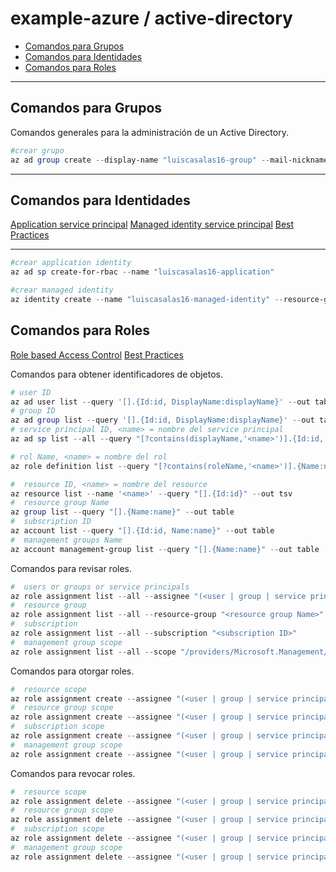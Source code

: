 # example-azure / active-directory

- [Comandos para Grupos](#comandos-para-grupos)
- [Comandos para Identidades](#comandos-para-identidades)
- [Comandos para Roles](#comandos-para-roles)

---

## Comandos para Grupos

Comandos generales para la administración de un Active Directory.

```powershell
#crear grupo
az ad group create --display-name "luiscasalas16-group" --mail-nickname "luiscasalas16-group" --description "luiscasalas16-group"
```

---

## Comandos para Identidades

[Application service principal](https://learn.microsoft.com/en-us/azure/active-directory/develop/app-objects-and-service-principals)
[Managed identity service principal](https://learn.microsoft.com/en-us/azure/active-directory/managed-identities-azure-resources/overview)
[Best Practices](https://learn.microsoft.com/en-us/azure/active-directory/managed-identities-azure-resources/managed-identity-best-practice-recommendations)

---

```powershell
#crear application identity
az ad sp create-for-rbac --name "luiscasalas16-application"
```

```powershell
#crear managed identity
az identity create --name "luiscasalas16-managed-identity" --resource-group "luiscasalas16-resource-group"
```

## Comandos para Roles

[Role based Access Control](https://learn.microsoft.com/en-us/azure/role-based-access-control/)
[Best Practices](https://learn.microsoft.com/en-us/azure/role-based-access-control/best-practices)

Comandos para obtener identificadores de objetos.

```powershell
# user ID
az ad user list --query '[].{Id:id, DisplayName:displayName}' --out table
# group ID
az ad group list --query '[].{Id:id, DisplayName:displayName}' --out table
# service principal ID, <name> = nombre del service principal
az ad sp list --all --query "[?contains(displayName,'<name>')].{Id:id, DisplayName:displayName}" --out table

# rol Name, <name> = nombre del rol
az role definition list --query "[?contains(roleName,'<name>')].{Name:name, RoleName:roleName}" --out table

#  resource ID, <name> = nombre del resource
az resource list --name '<name>' --query "[].{Id:id}" --out tsv
#  resource group Name
az group list --query "[].{Name:name}" --out table
#  subscription ID
az account list --query "[].{Id:id, Name:name}" --out table
#  management groups Name
az account management-group list --query "[].{Name:name}" --out table
```

Comandos para revisar roles.

```powershell
#  users or groups or service principals
az role assignment list --all --assignee "(<user | group | service principal) ID>"
#  resource group
az role assignment list --all --resource-group "<resource group Name>"
#  subscription
az role assignment list --all --subscription "<subscription ID>"
#  management group scope
az role assignment list --all --scope "/providers/Microsoft.Management/managementGroups/<management group name>"
```

Comandos para otorgar roles.

```powershell
#  resource scope
az role assignment create --assignee "(<user | group | service principal) ID>" --role "<role Name>" --scope "<resource ID>"
#  resource group scope
az role assignment create --assignee "(<user | group | service principal) ID>" --role "<role Name>" --resource-group "<resource group Name>"
#  subscription scope
az role assignment create --assignee "(<user | group | service principal) ID>" --role "<role Name>" --subscription "<subscription ID>"
#  management group scope
az role assignment create --assignee "(<user | group | service principal) ID>" --role "<role Name>" --scope "/providers/Microsoft.Management/managementGroups/<management group Name>"
```

Comandos para revocar roles.

```powershell
#  resource scope
az role assignment delete --assignee "(<user | group | service principal) ID>" --role "<role Name>" --scope "<resource ID>"
#  resource group scope
az role assignment delete --assignee "(<user | group | service principal) ID>" --role "<role Name>" --resource-group "<resource group Name>"
#  subscription scope
az role assignment delete --assignee "(<user | group | service principal) ID>" --role "<role Name>" --subscription "<subscription ID>"
#  management group scope
az role assignment delete --assignee "(<user | group | service principal) ID>" --role "<role Name>" --scope "/providers/Microsoft.Management/managementGroups/<management group Name>"
```
